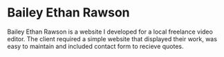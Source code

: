 # Bailey Ethan Rawson

Bailey Ethan Rawson is a website I developed for a local freelance video editor. The client required a simple website that displayed their work, was easy to maintain and included contact form to recieve quotes.
